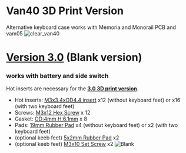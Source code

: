 # Van40 3D Print Version
Alternative keyboard case works with Memoria and Monorail PCB and vam05
![clear_van40](https://github.com/user-attachments/assets/412d8054-8d83-4a12-a063-9d29db8eb9f2)

# [Version 3.0](https://github.com/Gasiro/VAN40/releases/tag/switchcover) (Blank version)
### works with battery and side switch

Hot inserts are necessary for the **[3.0 3D print version](https://github.com/Gasiro/VAN40/releases/tag/switchcover)**.
- Hot inserts: [M3x3.4xOD4.4 insert](https://www.aliexpress.com/item/1005006356290627.html?src=google&pdp_npi=4%40dis!GBP!3.38!3.38!!!!!%40!12000036872725928!ppc!!!&src=google&albch=shopping&acnt=494-037-6276&isdl=y&slnk=&plac=&mtctp=&albbt=Google_7_shopping&aff_platform=google&aff_short_key=UneMJZVf&gclsrc=aw.ds&&albagn=888888&&ds_e_adid=&ds_e_matchtype=&ds_e_device=c&ds_e_network=x&ds_e_product_group_id=&ds_e_product_id=en1005006356290627&ds_e_product_merchant_id=742655322&ds_e_product_country=GB&ds_e_product_language=en&ds_e_product_channel=online&ds_e_product_store_id=&ds_url_v=2&albcp=17859500389&albag=&isSmbAutoCall=false&needSmbHouyi=false&gad_source=1&gad_campaignid=17190468917&gbraid=0AAAAADznYb9b8KNVFdAcpdxbjGoboRsuW&gclid=Cj0KCQjwsNnCBhDRARIsAEzia4BVRV9nXxjyE1-QEXv_xUp7UfNYkaS42KnwxZAhh2wwlwf_YP89aIgaArg0EALw_wcB)  x12 (without keyboard feet) or x16 (with two keyboard feet)
- Screws: [M3x12 Hex Screw](https://www.aliexpress.com/item/1005004179534786.html?spm=a2g0o.productlist.main.10.eea5493f4uoFC4&aem_p4p_detail=202506080202543719277579238900003490342&algo_pvid=32611623-4362-4cad-b20e-9a435ddd85e5&algo_exp_id=32611623-4362-4cad-b20e-9a435ddd85e5-9&pdp_ext_f=%7B%22order%22%3A%22456%22%2C%22eval%22%3A%221%22%7D&pdp_npi=4%40dis%21GBP%211.24%210.81%21%21%211.63%211.06%21%402103864c17493733743022032e7a1c%2112000028300654706%21sea%21UK%216343852343%21X&curPageLogUid=oarhR68vySRO&utparam-url=scene%3Asearch%7Cquery_from%3A&search_p4p_id=202506080202543719277579238900003490342_3) x 12
- Gasket: [OD:4mm H:6.1mm](https://www.aliexpress.com/item/1005004107453016.html) x 8
- Pads: [19mm Rubber Pad](https://www.aliexpress.com/item/1005004298624587.html?src=google&pdp_npi=4%40dis!GBP!0.54!0.46!!!!!%40!12000028674693772!ppc!!!&src=google&albch=shopping&acnt=494-037-6276&isdl=y&slnk=&plac=&mtctp=&albbt=Google_7_shopping&aff_platform=google&aff_short_key=UneMJZVf&gclsrc=aw.ds&&albagn=888888&&ds_e_adid=&ds_e_matchtype=&ds_e_device=c&ds_e_network=x&ds_e_product_group_id=&ds_e_product_id=en1005004298624587&ds_e_product_merchant_id=565165598&ds_e_product_country=GB&ds_e_product_language=en&ds_e_product_channel=online&ds_e_product_store_id=&ds_url_v=2&albcp=17859500389&albag=&isSmbAutoCall=false&needSmbHouyi=false&gad_source=1&gad_campaignid=17190468917&gbraid=0AAAAADznYb8KaOKPenGSUBswWNehJT6PA&gclid=CjwKCAjw6ZTCBhBOEiwAqfwJd7O7pL7HvBeurTEP--vj6i6Jlp-SyW1xKuFxrvgk1NIXmTPEtil0yRoCqKcQAvD_BwE) x4 (without keyboard feet) or x2 (with two keyboard feet)
- (optional keeb feet) [5x2mm Rubber Pad](https://www.aliexpress.com/item/1005002619943801.html?src=google&pdp_npi=4%40dis!GBP!1.18!1.18!!!!!%40!12000037722193572!ppc!!!&src=google&albch=shopping&acnt=742-864-1166&isdl=y&slnk=&plac=&mtctp=&albbt=Google_7_shopping&aff_platform=google&aff_short_key=UneMJZVf&gclsrc=aw.ds&&albagn=888888&&ds_e_adid=&ds_e_matchtype=&ds_e_device=c&ds_e_network=x&ds_e_product_group_id=&ds_e_product_id=en1005002619943801&ds_e_product_merchant_id=108132440&ds_e_product_country=GB&ds_e_product_language=en&ds_e_product_channel=online&ds_e_product_store_id=&ds_url_v=2&albcp=22583283287&albag=&isSmbAutoCall=false&needSmbHouyi=false&gad_source=1&gad_campaignid=22586945239&gbraid=0AAAAA99aYpeU3h1B1xGbIw34ADbJ-Poqz&gclid=CjwKCAjw6ZTCBhBOEiwAqfwJd_1dLIztRK_0vXsYjuUWDCpkPY8V85Yg4SDP4u7I4Bk-Bxt5cx8qHhoCogwQAvD_BwE) x2
-  (optional keeb feet) [M3x10 Set Screw](https://www.aliexpress.com/item/1005007437626242.html?spm=a2g0o.productlist.main.22.4c19w4v2w4v2g4&aem_p4p_detail=20250608025039873944920309600003615029&algo_pvid=44a50d37-4160-4f56-9012-2e59d60d9047&algo_exp_id=44a50d37-4160-4f56-9012-2e59d60d9047-21&pdp_ext_f=%7B%22order%22%3A%2232%22%2C%22eval%22%3A%221%22%7D&pdp_npi=4%40dis%21GBP%211.31%210.84%21%21%2112.38%217.92%21%40211b876e17493762390884258e6b68%2112000040753488267%21sea%21UK%216343852343%21X&curPageLogUid=ccn7W1sXQhma&utparam-url=scene%3Asearch%7Cquery_from%3A&search_p4p_id=20250608025039873944920309600003615029_6) x2
![Blank](https://github.com/user-attachments/assets/cb1f4d95-1466-4a62-b7d3-58785d04ee47)
